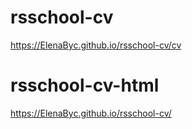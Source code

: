 # rsschool-cv
https://ElenaByc.github.io/rsschool-cv/cv  

# rsschool-cv-html
https://ElenaByc.github.io/rsschool-cv/
